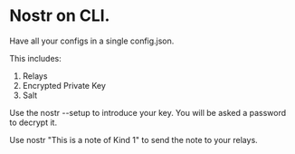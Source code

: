 # Nostr on CLI.

Have all your configs in a single config.json.

This includes:
1. Relays
2. Encrypted Private Key
3. Salt

Use the nostr --setup to introduce your key. You will be asked a password to decrypt it.

Use nostr "This is a note of Kind 1" to send the note to your relays.
